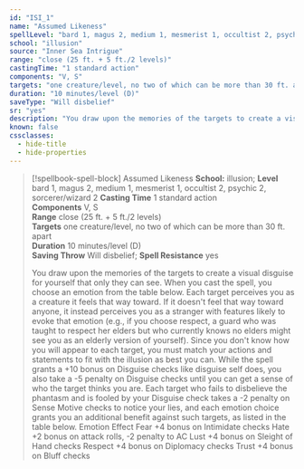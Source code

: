 ```yaml
---
id: "ISI_1"
name: "Assumed Likeness"
spellLevel: "bard 1, magus 2, medium 1, mesmerist 1, occultist 2, psychic 2, sorcerer/wizard 2"
school: "illusion"
source: "Inner Sea Intrigue"
range: "close (25 ft. + 5 ft./2 levels)"
castingTime: "1 standard action"
components: "V, S"
targets: "one creature/level, no two of which can be more than 30 ft. apart"
duration: "10 minutes/level (D)"
saveType: "Will disbelief"
sr: "yes"
description: "You draw upon the memories of the targets to create a visual disguise for yourself that only they can see. When you cast the spell, you choose an emotion from the table below. Each target perceives you as a creature it feels that way toward. If it doesn't feel that way toward anyone, it instead perceives you as a stranger with features likely to  evoke that emotion (e.g., if you choose respect, a guard who was taught to respect her elders but who currently knows no elders might see you as an elderly version of yourself). Since you don't know how you will appear to each target, you must match your actions and statements to fit with the illusion as best you can. While the spell grants a +10 bonus on Disguise checks like disguise self does, you also take a -5 penalty on Disguise checks until you can get a sense of who the target thinks you are. Each target who fails to disbelieve the phantasm and is fooled by your Disguise check takes a -2 penalty on Sense Motive checks to notice your lies, and each emotion choice grants you an additional benefit against such targets, as listed in the table below.  Emotion Effect  Fear +4 bonus on Intimidate checks  Hate +2 bonus on attack rolls, -2 penalty to AC  Lust +4 bonus on Sleight of Hand checks  Respect +4 bonus on Diplomacy checks  Trust +4 bonus on Bluff checks"
known: false
cssclasses:
  - hide-title
  - hide-properties
---
```


> [!spellbook-spell-block] Assumed Likeness
> **School:** illusion; **Level** bard 1, magus 2, medium 1, mesmerist 1, occultist 2, psychic 2, sorcerer/wizard 2
> **Casting Time** 1 standard action  
> **Components** V, S  
> **Range** close (25 ft. + 5 ft./2 levels)  
> **Targets** one creature/level, no two of which can be more than 30 ft. apart  
> **Duration** 10 minutes/level (D)  
> **Saving Throw** Will disbelief; **Spell Resistance** yes
> 
> You draw upon the memories of the targets to create a visual disguise for yourself that only they can see. When you cast the spell, you choose an emotion from the table below. Each target perceives you as a creature it feels that way toward. If it doesn't feel that way toward anyone, it instead perceives you as a stranger with features likely to  evoke that emotion (e.g., if you choose respect, a guard who was taught to respect her elders but who currently knows no elders might see you as an elderly version of yourself). Since you don't know how you will appear to each target, you must match your actions and statements to fit with the illusion as best you can. While the spell grants a +10 bonus on Disguise checks like disguise self does, you also take a -5 penalty on Disguise checks until you can get a sense of who the target thinks you are. Each target who fails to disbelieve the phantasm and is fooled by your Disguise check takes a -2 penalty on Sense Motive checks to notice your lies, and each emotion choice grants you an additional benefit against such targets, as listed in the table below.  Emotion Effect  Fear +4 bonus on Intimidate checks  Hate +2 bonus on attack rolls, -2 penalty to AC  Lust +4 bonus on Sleight of Hand checks  Respect +4 bonus on Diplomacy checks  Trust +4 bonus on Bluff checks